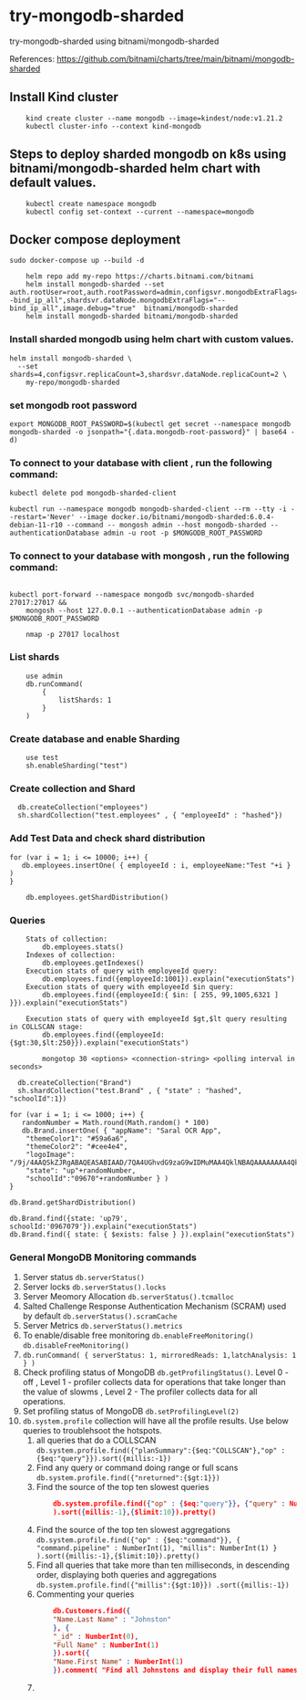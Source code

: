 # try-mongodb-sharded
try-mongodb-sharded using bitnami/mongodb-sharded

References: https://github.com/bitnami/charts/tree/main/bitnami/mongodb-sharded

## Install Kind cluster

```
    kind create cluster --name mongodb --image=kindest/node:v1.21.2
    kubectl cluster-info --context kind-mongodb
```

## Steps to deploy sharded mongodb on k8s using bitnami/mongodb-sharded helm chart with default values.

```
    kubectl create namespace mongodb
    kubectl config set-context --current --namespace=mongodb
```

## Docker compose deployment
```
sudo docker-compose up --build -d

```

```
    helm repo add my-repo https://charts.bitnami.com/bitnami
    helm install mongodb-sharded --set auth.rootUser=root,auth.rootPassword=admin,configsvr.mongodbExtraFlags="--bind_ip_all",shardsvr.dataNode.mongodbExtraFlags="--bind_ip_all",image.debug="true"  bitnami/mongodb-sharded
    helm install mongodb-sharded bitnami/mongodb-sharded
```

### Install sharded mongodb using helm chart with custom values.

```
helm install mongodb-sharded \
  --set shards=4,configsvr.replicaCount=3,shardsvr.dataNode.replicaCount=2 \
    my-repo/mongodb-sharded
```

### set mongodb root password
```
export MONGODB_ROOT_PASSWORD=$(kubectl get secret --namespace mongodb mongodb-sharded -o jsonpath="{.data.mongodb-root-password}" | base64 -d)
```

### To connect to your database with client , run the following command:

```
kubectl delete pod mongodb-sharded-client

kubectl run --namespace mongodb mongodb-sharded-client --rm --tty -i --restart='Never' --image docker.io/bitnami/mongodb-sharded:6.0.4-debian-11-r10 --command -- mongosh admin --host mongodb-sharded --authenticationDatabase admin -u root -p $MONGODB_ROOT_PASSWORD
```

### To connect to your database with mongosh , run the following command:

```

kubectl port-forward --namespace mongodb svc/mongodb-sharded  27017:27017 &&
    mongosh --host 127.0.0.1 --authenticationDatabase admin -p $MONGODB_ROOT_PASSWORD
```

```
    nmap -p 27017 localhost
```

### List shards

```
    use admin
    db.runCommand(
        {
            listShards: 1
        }
    )
```

### 


### Create database and enable Sharding
```
    use test
    sh.enableSharding("test")
```

### Create collection and Shard
```
  db.createCollection("employees")
  sh.shardCollection("test.employees" , { "employeeId" : "hashed"})
```

### Add Test Data and check shard distribution

```
for (var i = 1; i <= 10000; i++) {
   db.employees.insertOne( { employeeId : i, employeeName:"Test "+i } )
}
```

```
    db.employees.getShardDistribution()
```

### Queries
```
    Stats of collection: 
        db.employees.stats()
    Indexes of collection: 
        db.employees.getIndexes()
    Execution stats of query with employeeId query: 
        db.employees.find({employeeId:1001}).explain("executionStats")
    Execution stats of query with employeeId $in query: 
        db.employees.find({employeeId:{ $in: [ 255, 99,1005,6321 ] }}).explain("executionStats")

    Execution stats of query with employeeId $gt,$lt query resulting in COLLSCAN stage:
        db.employees.find({employeeId:{$gt:30,$lt:250}}).explain("executionStats")

        mongotop 30 <options> <connection-string> <polling interval in seconds>
```

```
  db.createCollection("Brand")
  sh.shardCollection("test.Brand" , { "state" : "hashed", "schoolId":1})

for (var i = 1; i <= 1000; i++) {
   randomNumber = Math.round(Math.random() * 100)
   db.Brand.insertOne( { "appName": "Saral OCR App",
    "themeColor1": "#59a6a6",
    "themeColor2": "#cee4e4",
    "logoImage": "/9j/4AAQSkZJRgABAQEASABIAAD/7QA4UGhvdG9zaG9wIDMuMAA4QklNBAQAAAAAAAA4QklNBCUAAAAAABDUHYzZjwCyBOmACZjs+EJ+/+ICNElDQ19QUk9GSUxFAAEBAAACJGFwcGwEAAAAbW50clJHQiBYWVogB",
    "state": "up"+randomNumber,
    "schoolId":"09670"+randomNumber } )
}

db.Brand.getShardDistribution()

db.Brand.find({state: 'up79', schoolId:'0967079'}).explain("executionStats")
db.Brand.find({ state: { $exists: false } }).explain("executionStats")
```


### General MongoDB Monitoring commands
1.  Server status `db.serverStatus()`
2.  Server locks `db.serverStatus().locks`
3.  Server Meomory Allocation `db.serverStatus().tcmalloc`
4.  Salted Challenge Response Authentication Mechanism (SCRAM) used by default 
    `db.serverStatus().scramCache`
5.  Server Metrics `db.serverStatus().metrics`
6.  To enable/disable free monitoring `db.enableFreeMonitoring()` `db.disableFreeMonitoring()`
7.  `db.runCommand( { serverStatus: 1, mirroredReads: 1,latchAnalysis: 1 } )`
8.  Check profiling status of MongoDB `db.getProfilingStatus()`. Level 0 - off , Level 1 - profiler collects data for operations that take longer than the value of slowms , Level 2 - The profiler collects data for all operations.
9.  Set profiling status of MongoDB `db.setProfilingLevel(2)`
10. `db.system.profile` collection will have all the profile results. Use below queries to troublehsoot the hotspots.
    1. all queries that do a COLLSCAN  `db.system.profile.find({"planSummary":{$eq:"COLLSCAN"},"op" : {$eq:"query"}}).sort({millis:-1})`
    2. Find any query or command doing range or full scans `db.system.profile.find({"nreturned":{$gt:1}})`
    3. Find the source of the top ten slowest queries 
        ```Json
            db.system.profile.find({"op" : {$eq:"query"}}, {"query" : NumberInt(1),"millis": NumberInt(1)}
            ).sort({millis:-1},{$limit:10}).pretty()
        ```
    4.  Find the source of the top ten slowest aggregations 
        `db.system.profile.find({"op" : {$eq:"command"}}, {
        "command.pipeline" : NumberInt(1),
        "millis": NumberInt(1)
        }
        ).sort({millis:-1},{$limit:10}).pretty()`
    5.  Find all queries that take more than ten milliseconds, in descending order, displaying both queries and aggregations
        `db.system.profile.find({"millis":{$gt:10}}) .sort({millis:-1})`
    6.  Commenting your queries 
        ```Json
            db.Customers.find({
            "Name.Last Name" : "Johnston"
            }, {
            "_id" : NumberInt(0),
            "Full Name" : NumberInt(1)
            }).sort({
            "Name.First Name" : NumberInt(1)
            }).comment( "Find all Johnstons and display their full names alphabetically" );
        ```
    7.  